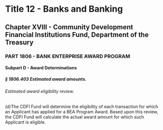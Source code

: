 
# Title 12 - Banks and Banking
## Chapter XVIII - Community Development Financial Institutions Fund, Department of the Treasury
### PART 1806 - BANK ENTERPRISE AWARD PROGRAM
#### Subpart D - Award Determinations
##### § 1806.403 Estimated award amounts.
###### Estimated award eligibility review.

(d)The CDFI Fund will determine the eligibility of each transaction for which an Applicant has applied for a BEA Program Award. Based upon this review, the CDFI Fund will calculate the actual award amount for which such Applicant is eligible.
